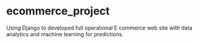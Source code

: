 # ecommerce_project
Using Django to developed full operational E commerce web site with data analytics and machine learning for predictions.
